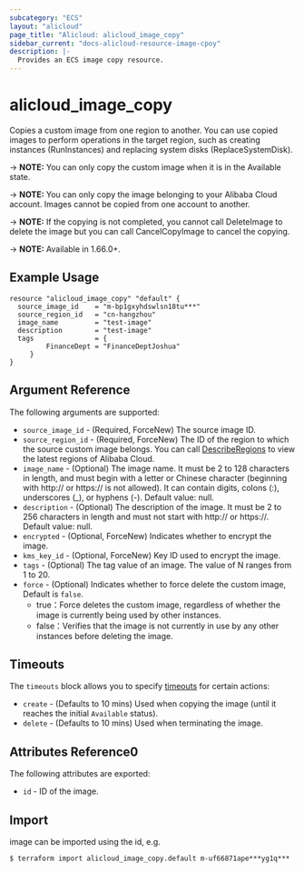 ```yaml
---
subcategory: "ECS"
layout: "alicloud"
page_title: "Alicloud: alicloud_image_copy"
sidebar_current: "docs-alicloud-resource-image-cpoy"
description: |-
  Provides an ECS image copy resource.
---
```


# alicloud\_image\_copy

Copies a custom image from one region to another. You can use copied images to perform operations in the target region, such as creating instances (RunInstances) and replacing system disks (ReplaceSystemDisk).

-> **NOTE:** You can only copy the custom image when it is in the Available state.

-> **NOTE:** You can only copy the image belonging to your Alibaba Cloud account. Images cannot be copied from one account to another.

-> **NOTE:** If the copying is not completed, you cannot call DeleteImage to delete the image but you can call CancelCopyImage to cancel the copying.

-> **NOTE:** Available in 1.66.0+.

## Example Usage

```
resource "alicloud_image_copy" "default" {
  source_image_id    = "m-bp1gxyhdswlsn18tu***"
  source_region_id   = "cn-hangzhou"
  image_name         = "test-image"
  description        = "test-image"
  tags               = {
         FinanceDept = "FinanceDeptJoshua"
     }
}
```

## Argument Reference

The following arguments are supported:

* `source_image_id` - (Required, ForceNew) The source image ID.
* `source_region_id` - (Required, ForceNew) The ID of the region to which the source custom image belongs. You can call [DescribeRegions](https://www.alibabacloud.com/help/doc-detail/25609.htm) to view the latest regions of Alibaba Cloud.
* `image_name` - (Optional) The image name. It must be 2 to 128 characters in length, and must begin with a letter or Chinese character (beginning with http:// or https:// is not allowed). It can contain digits, colons (:), underscores (_), or hyphens (-). Default value: null.
* `description` - (Optional) The description of the image. It must be 2 to 256 characters in length and must not start with http:// or https://. Default value: null.
* `encrypted` - (Optional, ForceNew) Indicates whether to encrypt the image.
* `kms_key_id` - (Optional, ForceNew) Key ID used to encrypt the image.
* `tags` - (Optional) The tag value of an image. The value of N ranges from 1 to 20.
* `force` - (Optional) Indicates whether to force delete the custom image, Default is `false`. 
  - true：Force deletes the custom image, regardless of whether the image is currently being used by other instances.
  - false：Verifies that the image is not currently in use by any other instances before deleting the image.
  
## Timeouts

The `timeouts` block allows you to specify [timeouts](https://www.terraform.io/docs/configuration-0-11/resources.html#timeouts) for certain actions:

* `create` - (Defaults to 10 mins) Used when copying the image (until it reaches the initial `Available` status). 
* `delete` - (Defaults to 10 mins) Used when terminating the image.
   
   
## Attributes Reference0
 
 The following attributes are exported:
 
* `id` - ID of the image.

## Import
 
image can be imported using the id, e.g.

```
$ terraform import alicloud_image_copy.default m-uf66871ape***yg1q***
```